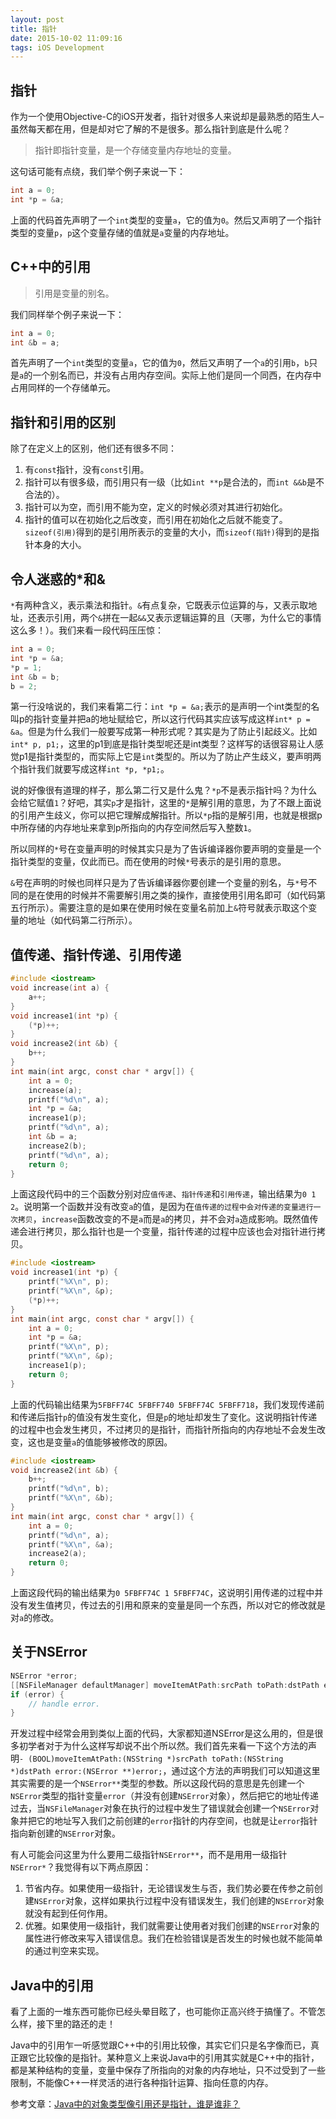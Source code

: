 ```yaml
---
layout: post
title: 指针
date: 2015-10-02 11:09:16
tags: iOS Development
---
```


## 指针

作为一个使用Objective-C的iOS开发者，指针对很多人来说却是最熟悉的陌生人–虽然每天都在用，但是却对它了解的不是很多。那么指针到底是什么呢？

> 指针即指针变量，是一个存储变量内存地址的变量。

这句话可能有点绕，我们举个例子来说一下：

```C
int a = 0;
int *p = &a;
```

上面的代码首先声明了一个`int`类型的变量`a`，它的值为`0`。然后又声明了一个指针类型的变量`p`，`p`这个变量存储的值就是`a`变量的内存地址。

## C++中的引用

> 引用是变量的别名。

我们同样举个例子来说一下：

```C
int a = 0;
int &b = a;
```

首先声明了一个`int`类型的变量`a`，它的值为`0`，然后又声明了一个`a`的引用`b`，`b`只是`a`的一个别名而已，并没有占用内存空间。实际上他们是同一个同西，在内存中占用同样的一个存储单元。

## 指针和引用的区别

除了在定义上的区别，他们还有很多不同：

1. 有`const`指针，没有`const`引用。
2. 指针可以有很多级，而引用只有一级（比如`int **p`是合法的，而`int &&b`是不合法的）。
3. 指针可以为空，而引用不能为空，定义的时候必须对其进行初始化。
4. 指针的值可以在初始化之后改变，而引用在初始化之后就不能变了。
`sizeof(引用)`得到的是引用所表示的变量的大小，而`sizeof(指针)`得到的是指针本身的大小。

## 令人迷惑的*和&

`*`有两种含义，表示乘法和指针。`&`有点复杂，它既表示位运算的与，又表示取地址，还表示引用，两个`&`拼在一起`&&`又表示逻辑运算的且（天哪，为什么它的事情这么多！）。我们来看一段代码压压惊：

```C
int a = 0;
int *p = &a;
*p = 1;
int &b = b;
b = 2;
```

第一行没啥说的，我们来看第二行：`int *p = &a;`表示的是声明一个int类型的名叫p的指针变量并把a的地址赋给它，所以这行代码其实应该写成这样`int* p = &a`。但是为什么我们一般要写成第一种形式呢？其实是为了防止引起歧义。比如`int* p, p1;`，这里的p1到底是指针类型呢还是int类型？这样写的话很容易让人感觉p1是指针类型的，而实际上它是`int`类型的。所以为了防止产生歧义，要声明两个指针我们就要写成这样`int *p, *p1;`。

说的好像很有道理的样子，那么第二行又是什么鬼？`*p`不是表示指针吗？为什么会给它赋值`1`？好吧，其实`p`才是指针，这里的`*`是解引用的意思，为了不跟上面说的引用产生歧义，你可以把它理解成解指针。所以`*p`指的是解引用，也就是根据p中所存储的内存地址来拿到p所指向的内存空间然后写入整数`1`。

所以同样的`*`号在变量声明的时候其实只是为了告诉编译器你要声明的变量是一个指针类型的变量，仅此而已。而在使用的时候`*`号表示的是引用的意思。

`&`号在声明的时候也同样只是为了告诉编译器你要创建一个变量的别名，与`*`号不同的是在使用的时候并不需要解引用之类的操作，直接使用引用名即可（如代码第五行所示）。需要注意的是如果在使用时候在变量名前加上`&`符号就表示取这个变量的地址（如代码第二行所示）。

## 值传递、指针传递、引用传递

```C
#include <iostream>
void increase(int a) {
    a++;
}
void increase1(int *p) {
    (*p)++;
}
void increase2(int &b) {
    b++;
}
int main(int argc, const char * argv[]) {
    int a = 0;
    increase(a);
    printf("%d\n", a);
    int *p = &a;
    increase1(p);
    printf("%d\n", a);
    int &b = a;
    increase2(b);
    printf("%d\n", a);
    return 0;
}
```

上面这段代码中的三个函数分别对应`值传递`、`指针传递`和`引用传递`，输出结果为`0 1 2`。说明第一个函数并没有改变`a`的值，是因为在`值传递的过程中会对传递的变量进行一次拷贝`，`increase`函数改变的不是`a`而是`a`的拷贝，并不会对`a`造成影响。既然值传递会进行拷贝，那么指针也是一个变量，指针传递的过程中应该也会对指针进行拷贝。

```C
#include <iostream>
void increase1(int *p) {
    printf("%X\n", p);
    printf("%X\n", &p);
    (*p)++;
}
int main(int argc, const char * argv[]) {
    int a = 0;
    int *p = &a;
    printf("%X\n", p);
    printf("%X\n", &p);
    increase1(p);
    return 0;
}
```

上面的代码输出结果为`5FBFF74C 5FBFF740 5FBFF74C 5FBFF718`，我们发现传递前和传递后指针`p`的值没有发生变化，但是`p`的地址却发生了变化。这说明指针传递的过程中也会发生拷贝，不过拷贝的是指针，而指针所指向的内存地址不会发生改变，这也是变量`a`的值能够被修改的原因。

```C
#include <iostream>
void increase2(int &b) {
    b++;
    printf("%d\n", b);
    printf("%X\n", &b);
}
int main(int argc, const char * argv[]) {
    int a = 0;
    printf("%d\n", a);
    printf("%X\n", &a);
    increase2(a);
    return 0;
}
```

上面这段代码的输出结果为`0 5FBFF74C 1 5FBFF74C`，这说明引用传递的过程中并没有发生值拷贝，传过去的引用和原来的变量是同一个东西，所以对它的修改就是对`a`的修改。

## 关于NSError

```Objective-c
NSError *error;
[[NSFileManager defaultManager] moveItemAtPath:srcPath toPath:dstPath error:&error];
if (error) {
    // handle error.
}
```

开发过程中经常会用到类似上面的代码，大家都知道NSError是这么用的，但是很多初学者对于为什么这样写却说不出个所以然。我们首先来看一下这个方法的声明`- (BOOL)moveItemAtPath:(NSString *)srcPath toPath:(NSString *)dstPath error:(NSError **)error;`，通过这个方法的声明我们可以知道这里其实需要的是一个`NSError**`类型的参数。所以这段代码的意思是先创建一个`NSError`类型的指针变量`error`（并没有创建`NSError`对象），然后把它的地址传递过去，当`NSFileManager`对象在执行的过程中发生了错误就会创建一个`NSError`对象并把它的地址写入我们之前创建的`error`指针的内存空间，也就是让`error`指针指向新创建的`NSError`对象。

有人可能会问这里为什么要用二级指针`NSError**`，而不是用用一级指针`NSError*`？我觉得有以下两点原因：

1. 节省内存。如果使用一级指针，无论错误发生与否，我们势必要在传参之前创建`NSError`对象，这样如果执行过程中没有错误发生，我们创建的`NSError`对象就没有起到任何作用。
2. 优雅。如果使用一级指针，我们就需要让使用者对我们创建的`NSError`对象的属性进行修改来写入错误信息。我们在检验错误是否发生的时候也就不能简单的通过判空来实现。

## Java中的引用
看了上面的一堆东西可能你已经头晕目眩了，也可能你正高兴终于搞懂了。不管怎么样，接下里的路还的走！

Java中的引用乍一听感觉跟C++中的引用比较像，其实它们只是名字像而已，真正跟它比较像的是指针。某种意义上来说Java中的引用其实就是C++中的指针，都是某种结构的变量，变量中保存了所指向的对象的内存地址，只不过受到了一些限制，不能像C++一样灵活的进行各种指针运算、指向任意的内存。

参考文章：[Java中的对象类型像引用还是指针，谁是谁非？](http://blog.csdn.net/linyt/article/details/1573864)